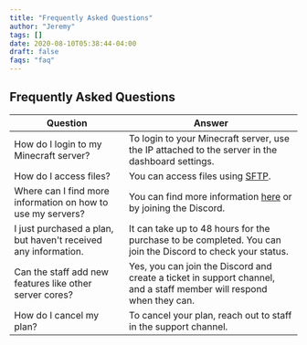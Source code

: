 ```yaml
---
title: "Frequently Asked Questions"
author: "Jeremy"
tags: []
date: 2020-08-10T05:38:44-04:00
draft: false
faqs: "faq"
---
```


## Frequently Asked Questions

| Question                                                      | Answer                                                                                                    |
| ------------------------------------------------------------- | --------------------------------------------------------------------------------------------------------- |
| How do I login to my Minecraft server?                         | To login to your Minecraft server, use the IP attached to the server in the dashboard settings.           |
| How do I access files?                                        | You can access files using [SFTP](https://mcserverhosting.net/faqs/how-to-access-files-using-winscp/).      |
| Where can I find more information on how to use my servers?    | You can find more information [here](https://mcserverhosting.net/faqs) or by joining the Discord.          |
| I just purchased a plan, but haven't received any information. | It can take up to 48 hours for the purchase to be completed. You can join the Discord to check your status. |
| Can the staff add new features like other server cores?        | Yes, you can join the Discord and create a ticket in support channel, and a staff member will respond when they can.             |
| How do I cancel my plan?                                      | To cancel your plan, reach out to staff in the support channel.                                      |
